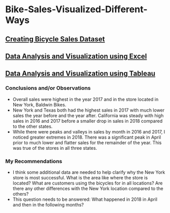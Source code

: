 # Bike-Sales-Visualized-Different-Ways
## [Creating Bicycle Sales Dataset](https://github.com/bfgelfand/Bike-Sales-Visualized-Different-Ways/blob/main/CreatingDataset.sql)
## [Data Analysis and Visualization using Excel](https://github.com/bfgelfand/Bike-Sales-Visualized-Different-Ways/blob/main/BikeStores.xlsx)
## [Data Analysis and Visualization using Tableau](https://public.tableau.com/views/BikeStoresDashboard_16891873064490/Dashboard1?:language=en-US&:display_count=n&:origin=viz_share_link)

### Conclusions and/or Observations
- Overall sales were highest in the year 2017 and in the store located in New York, Baldwin Bikes.
- New York and Texas both had the highest sales in 2017 with much lower sales the year before and the year after. California was steady with high sales in 2016 and 2017 before a smaller drop in sales in 2018 compared to the other states. 
- While there were peaks and valleys in sales by month in 2016 and 2017, I noticed greater extremes in 2018. There was a significant peak in April prior to much lower and flatter sales for the remainder of the year. This was true of the stores in all three states. 


### My Recommendations
- I think some additional data are needed to help clarify why the New York store is most successful. What is the area like where the store is located? What are customers using the bicycles for in all locations? Are there any other differences with the New York location compared to the others?
- This question needs to be answered: What happened in 2018 in April and then in the following months?

